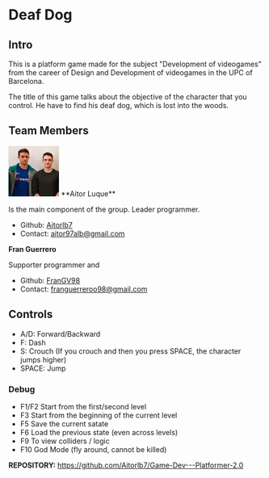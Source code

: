 # Deaf Dog
 
## Intro

This is a platform game made for the subject "Development of videogames" from the career of Design and Development of videogames in the UPC of Barcelona. 

The title of this game talks about the objective of the character that you control. He have to find his deaf dog, which is lost into the woods.

## Team Members
<img src=WebFiles/TeamPic.png width="100" height="100">
**Aitor Luque**

Is the main component of the group. Leader programmer.

- Github: [Aitorlb7](https://github.com/Aitorlb7)
- Contact: aitor97alb@gmail.com

**Fran Guerrero**

Supporter programmer and  
- Github: [FranGV98](https://github.com/FranGV98)
- Contact: franguerreroo98@gmail.com


## Controls

- A/D: Forward/Backward
- F: Dash
- S: Crouch (If you crouch and then you press SPACE, the character jumps higher)
- SPACE: Jump

### Debug

- F1/F2 Start from the first/second level
- F3 Start from the beginning of the current level
- F5 Save the current satate
- F6 Load the previous state (even across levels)
- F9 To view colliders / logic
- F10 God Mode (fly around, cannot be killed)

**REPOSITORY:**
https://github.com/Aitorlb7/Game-Dev---Platformer-2.0

